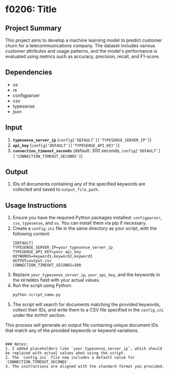 # f0206: Title

## Project Summary

This project aims to develop a machine learning model to predict customer churn for a telecommunications company. The dataset includes various customer attributes and usage patterns, and the model's performance is evaluated using metrics such as accuracy, precision, recall, and F1-score.

## Dependencies

- os
- re
- configparser
- csv
- typesense
- json

## Input

1. **`typesense_server_ip`** (`config['DEFAULT']['TYPESENSE_SERVER_IP']`)
2. **`api_key`** (`config['DEFAULT']['TYPESENSE_API_KEY']`)
3. **`connection_timeout_seconds`** (default: 300 seconds, `config['DEFAULT']['CONNECTION_TIMEOUT_SECONDS']`)

## Output

1. IDs of documents containing any of the specified keywords are collected and saved to `output_file_path`.

## Usage Instructions

1. Ensure you have the required Python packages installed: `configparser`, `csv`, `typesense`, and `os`. You can install them via pip if necessary.
2. Create a `config.ini` file in the same directory as your script, with the following content:
    ```
    [DEFAULT]
    TYPESENSE_SERVER_IP=your_typesense_server_ip
    TYPESENSE_API_KEY=your_api_key
    KEYWORDS=keyword1,keyword2,keyword3
    OUTPUT=output.csv
    CONNECTION_TIMEOUT_SECONDS=300
    ```
3. Replace `your_typesense_server_ip`, `your_api_key`, and the keywords in the `KEYWORDS` field with your actual values.
4. Run the script using Python:
   ```bash
   python script_name.py
   ```
5. The script will search for documents matching the provided keywords, collect their IDs, and write them to a CSV file specified in the `config.ini` under the `OUTPUT` section.

This process will generate an output file containing unique document IDs that match any of the provided keywords or keyword variations.
```

### Notes:
1. I added placeholders like `your_typesense_server_ip`, which should be replaced with actual values when using the script.
2. The `config.ini` file now includes a default value for `CONNECTION_TIMEOUT_SECONDS`.
3. The instructions are aligned with the standard format you provided.